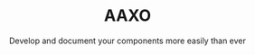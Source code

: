 <h1 align="center">AAXO</h1>
<p align="center">Develop and document your components more easily than ever</p>
